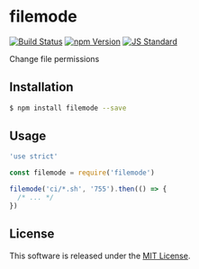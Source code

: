 filemode
==========

<!---
This file is generated by ape-tmpl. Do not update manually.
--->

<!-- Badge Start -->
<a name="badges"></a>

[![Build Status][bd_travis_shield_url]][bd_travis_url]
[![npm Version][bd_npm_shield_url]][bd_npm_url]
[![JS Standard][bd_standard_shield_url]][bd_standard_url]

[bd_repo_url]: https://github.com/okunishinishi/node-filemode
[bd_travis_url]: http://travis-ci.org/okunishinishi/node-filemode
[bd_travis_shield_url]: http://img.shields.io/travis/okunishinishi/node-filemode.svg?style=flat
[bd_travis_com_url]: http://travis-ci.com/okunishinishi/node-filemode
[bd_travis_com_shield_url]: https://api.travis-ci.com/okunishinishi/node-filemode.svg?token=
[bd_license_url]: https://github.com/okunishinishi/node-filemode/blob/master/LICENSE
[bd_codeclimate_url]: http://codeclimate.com/github/okunishinishi/node-filemode
[bd_codeclimate_shield_url]: http://img.shields.io/codeclimate/github/okunishinishi/node-filemode.svg?style=flat
[bd_codeclimate_coverage_shield_url]: http://img.shields.io/codeclimate/coverage/github/okunishinishi/node-filemode.svg?style=flat
[bd_gemnasium_url]: https://gemnasium.com/okunishinishi/node-filemode
[bd_gemnasium_shield_url]: https://gemnasium.com/okunishinishi/node-filemode.svg
[bd_npm_url]: http://www.npmjs.org/package/filemode
[bd_npm_shield_url]: http://img.shields.io/npm/v/filemode.svg?style=flat
[bd_standard_url]: http://standardjs.com/
[bd_standard_shield_url]: https://img.shields.io/badge/code%20style-standard-brightgreen.svg

<!-- Badge End -->


<!-- Description Start -->
<a name="description"></a>

Change file permissions

<!-- Description End -->




<!-- Sections Start -->
<a name="sections"></a>

<!-- Section from "doc/guides/01.Installation.md.hbs" Start -->

<a name="section-doc-guides-01-installation-md"></a>

Installation
-----

```bash
$ npm install filemode --save
```


<!-- Section from "doc/guides/01.Installation.md.hbs" End -->

<!-- Section from "doc/guides/02.Usage.md.hbs" Start -->

<a name="section-doc-guides-02-usage-md"></a>

Usage
---------

```javascript
'use strict'

const filemode = require('filemode')

filemode('ci/*.sh', '755').then(() => {
  /* ... */
})

```


<!-- Section from "doc/guides/02.Usage.md.hbs" End -->


<!-- Sections Start -->


<!-- LICENSE Start -->
<a name="license"></a>

License
-------
This software is released under the [MIT License](https://github.com/okunishinishi/node-filemode/blob/master/LICENSE).

<!-- LICENSE End -->


